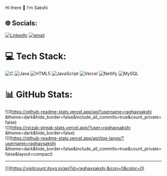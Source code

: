 Hi there 👋 I'm Sakshi

## 🌐 Socials:
[![LinkedIn](https://img.shields.io/badge/LinkedIn-%230077B5.svg?logo=linkedin&logoColor=white)](https://linkedin.com/in/https://www.linkedin.com/in/sakshi-raghav-3bba1a295) [![email](https://img.shields.io/badge/Email-D14836?logo=gmail&logoColor=white)](mailto:raghavsakshi696@gmail.com) 

# 💻 Tech Stack:
![C](https://img.shields.io/badge/c-%2300599C.svg?style=for-the-badge&logo=c&logoColor=white) ![Java](https://img.shields.io/badge/java-%23ED8B00.svg?style=for-the-badge&logo=openjdk&logoColor=white) ![HTML5](https://img.shields.io/badge/html5-%23E34F26.svg?style=for-the-badge&logo=html5&logoColor=white) ![JavaScript](https://img.shields.io/badge/javascript-%23323330.svg?style=for-the-badge&logo=javascript&logoColor=%23F7DF1E) ![Vercel](https://img.shields.io/badge/vercel-%23000000.svg?style=for-the-badge&logo=vercel&logoColor=white) ![Netlify](https://img.shields.io/badge/netlify-%23000000.svg?style=for-the-badge&logo=netlify&logoColor=#00C7B7) ![MySQL](https://img.shields.io/badge/mysql-4479A1.svg?style=for-the-badge&logo=mysql&logoColor=white)
# 📊 GitHub Stats:
![](https://github-readme-stats.vercel.app/api?username=raghavsakshi &theme=dark&hide_border=false&include_all_commits=true&count_private=false)<br/>
![](https://nirzak-streak-stats.vercel.app/?user=raghavsakshi &theme=dark&hide_border=false)<br/>
![](https://github-readme-stats.vercel.app/api/top-langs/?username=raghavsakshi &theme=dark&hide_border=false&include_all_commits=true&count_private=false&layout=compact)

---
[![](https://visitcount.itsvg.in/api?id=raghavsakshi &icon=0&color=0)](https://visitcount.itsvg.in)

<!-- Proudly created with GPRM ( https://gprm.itsvg.in ) -->
